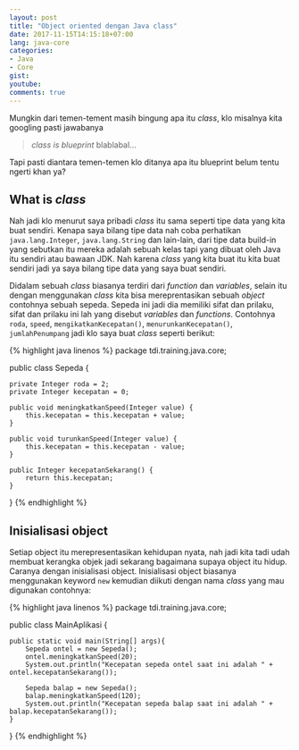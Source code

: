 ```yaml
---
layout: post
title: "Object oriented dengan Java class"
date: 2017-11-15T14:15:18+07:00
lang: java-core
categories:
- Java
- Core
gist: 
youtube: 
comments: true
---
```


Mungkin dari temen-tement masih bingung apa itu _class_, klo misalnya kita googling pasti jawabanya

> _class is blueprint_ blablabal...

Tapi pasti diantara temen-temen klo ditanya apa itu blueprint belum tentu ngerti khan ya?

## What is _class_

Nah jadi klo menurut saya pribadi _class_ itu sama seperti tipe data yang kita buat sendiri. Kenapa saya bilang tipe data nah coba perhatikan `java.lang.Integer`, `java.lang.String` dan lain-lain, dari tipe data build-in yang sebutkan itu mereka adalah sebuah kelas tapi yang dibuat oleh Java itu sendiri atau bawaan JDK. Nah karena _class_ yang kita buat itu kita buat sendiri jadi ya saya bilang tipe data yang saya buat sendiri.

Didalam sebuah _class_ biasanya terdiri dari _function_ dan _variables_, selain itu dengan menggunakan _class_ kita bisa mereprentasikan sebuah _object_ contohnya sebuah sepeda. Sepeda ini jadi dia memiliki sifat dan prilaku, sifat dan prilaku ini lah yang disebut _variables_ dan _functions_. Contohnya `roda`, `speed`, `mengikatkanKecepatan()`, `menurunkanKecepatan()`, `jumlahPenumpang` jadi klo saya buat _class_ seperti berikut:

{% highlight java linenos %}
package tdi.training.java.core;

public class Sepeda {

    private Integer roda = 2;
    private Integer kecepatan = 0;

    public void meningkatkanSpeed(Integer value) {
        this.kecepatan = this.kecepatan + value;
    }

    public void turunkanSpeed(Integer value) {
        this.kecepatan = this.kecepatan - value;
    }

    public Integer kecepatanSekarang() {
        return this.kecepatan;
    }

}
{% endhighlight %}

## Inisialisasi object

Setiap object itu merepresentasikan kehidupan nyata, nah jadi kita tadi udah membuat kerangka objek jadi sekarang bagaimana supaya object itu hidup. Caranya dengan inisialisasi object. Inisialisasi object biasanya menggunakan keyword `new` kemudian diikuti dengan nama _class_ yang mau digunakan contohnya:

{% highlight java linenos %}
package tdi.training.java.core;

public class MainAplikasi {

    public static void main(String[] args){
        Sepeda ontel = new Sepeda();
        ontel.meningkatkanSpeed(20);
        System.out.println("Kecepatan sepeda ontel saat ini adalah " + ontel.kecepatanSekarang());

        Sepeda balap = new Sepeda();
        balap.meningkatkanSpeed(120);
        System.out.println("Kecepatan sepeda balap saat ini adalah " + balap.kecepatanSekarang());
    }
}
{% endhighlight %}